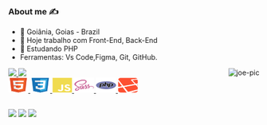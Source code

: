 ### About me :writing_hand:

- 📍  Goiânia, Goias - Brazil
- 🔭 Hoje trabalho com Front-End, Back-End
- 🌱 Estudando PHP
- Ferramentas: Vs Code,Figma, Git, GitHub.

<div>
  <a href="https://github.com/JoePereiraa">
  <img height="180em" src="https://github-readme-stats.vercel.app/api?username=JoePereiraa&show_icons=true&theme=dark&include_all_commits=true&count_private=true"/>
    <img align=right alt="joe-pic" height="150"src="https://user-images.githubusercontent.com/96992081/148294491-b10e6b1f-b51a-4353-9735-aa5f927ffcd9.jpg?widht=676&height=676">
     <img height="180em" src="https://github-readme-stats.vercel.app/api/top-langs/?username=JoePereiraa&layout=compact&langs_count=7&theme=dark"/>
  
</div>
<div style="display: inline_block">
  <img alt="HTML" width="40px" height="30px" src="https://raw.githubusercontent.com/devicons/devicon/master/icons/html5/html5-original.svg">
  <img alt="CSS" width="40px" height="30px" src="https://raw.githubusercontent.com/devicons/devicon/master/icons/css3/css3-original.svg">
  <img alt="Javascript" width="40px" height="30px" src="https://raw.githubusercontent.com/devicons/devicon/master/icons/javascript/javascript-plain.svg">  
  <img alt="Sass" width="40px" height="30px" src="https://raw.githubusercontent.com/devicons/devicon/master/icons/sass/sass-original.svg">
  <img alt="PHP" width="40px" height="30px" src="https://raw.githubusercontent.com/devicons/devicon/master/icons/php/php-original.svg">
  <img alt="Laravel" width="40px" height="30px" src="https://raw.githubusercontent.com/devicons/devicon/master/icons/laravel/laravel-plain.svg">
</div>
    
##
    
<div>
  <a href="https://instagram.com/juengs target="_blank"><img src="https://img.shields.io/badge/-Instagram-%23E4405F?style=for-the-badge&logo=instagram&logoColor=white" target="_blank"></a>
  <a href = "mailto:contatojuengsfinance@gmail.com"><img src="https://img.shields.io/badge/-Gmail-%23333?style=for-the-badge&logo=gmail&logoColor=white" target="_blank"></a>
  <a href="https://www.linkedin.com/in/" target="_blank"><img src="https://img.shields.io/badge/-LinkedIn-%230077B5?style=for-the-badge&logo=linkedin&logoColor=white" target="_blank"></a>
</div>
